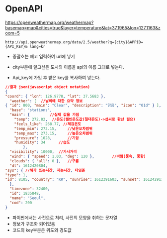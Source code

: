# OpenAPI

https://openweathermap.org/weathermap?basemap=map&cities=true&layer=temperature&lat=37.1965&lon=127.1163&zoom=5

~~~ 
http://api.openweathermap.org/data/2.5/weather?q={city}&APPID={API_KEY}& lang=kr
~~~

- 중괄호는 빼고 입력하여 url에 넣기 

- city부분에 알고싶은 도시의 이름을 api의 이름 그대로 넣는다. 

- Api_key에 가입 후 받은 key를 복사하여 넣는다. 

~~~ json
//결과 json(javascript object notation)
{
"coord": { "lon": 126.9778, "lat": 37.5683 }, 
  "weather": [	//날씨에 대한 요약 정보
{ "id": 800, "main": "Clear", "description": "맑음", "icon": "01d" } ],   
  "base": "stations",
  "main": {			//실제 값을 가짐
    "temp": 272.82,  //온도(켈빈온도값(절대온도)->섭씨로 환산 필요)
    "feels_like": 268.77, //체감온도
    "temp_min": 272.15,		//낮은오차범위
    "temp_max": 273.15,		//높은오차범위
    "pressure": 1028,		//기압
    "humidity": 34		//습도
		},
  "visibility": 10000,	//가시거리
  "wind": { "speed": 1.03, "deg": 120 },		//바람(풍속, 풍향)
  "clouds": { "all": 0 },	//구름
  "dt": 1612420804,
"sys": { //해가 뜨는시간, 지는시간, 타임존
"type": 1,
"id": 8105, "country": "KR", "sunrise": 1612391603, "sunset": 1612429114
  },
  "timezone": 32400,
  "id": 1835848,
  "name": "Seoul",
  "cod": 200
}
~~~

- 파이썬에서는 사전으로 처리, 사전의 모양을 취하는 문자열
- 정보가 구조화 되어있음
- 코드의 key부분은 위도와 경도값
